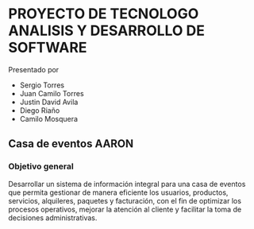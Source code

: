 # PROYECTO DE TECNOLOGO ANALISIS Y DESARROLLO DE SOFTWARE
<p> Presentado por <p> 

 - Sergio Torres
 - Juan Camilo Torres
 - Justin David Avila
 - Diego Riaño
 - Camilo Mosquera
<h2>Casa de eventos AARON</h2>
<h3>Objetivo general</h3>
<p>Desarrollar un sistema de información integral para una casa de eventos que permita gestionar de manera eficiente los usuarios, productos, servicios, alquileres, paquetes y facturación, con el fin de optimizar los procesos operativos, mejorar la atención al cliente y facilitar la toma de decisiones administrativas.</p>
